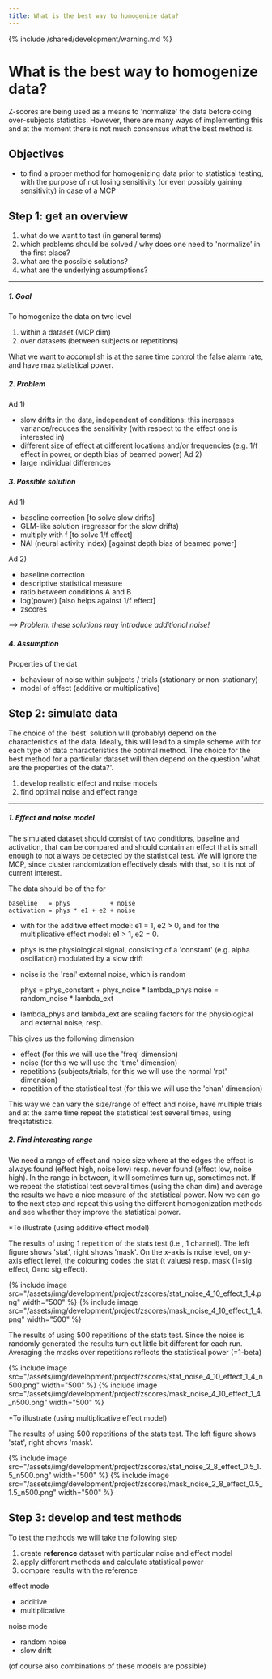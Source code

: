 ```yaml
---
title: What is the best way to homogenize data?
---
```


{% include /shared/development/warning.md %}

# What is the best way to homogenize data?

Z-scores are being used as a means to 'normalize' the data before doing over-subjects statistics. However, there are many ways of implementing this and at the moment there is not much consensus what the best method is.

## Objectives

*  to find a proper method for homogenizing data prior to statistical testing, with the purpose of not losing sensitivity (or even possibly gaining sensitivity) in case of a MCP

## Step 1: get an overview

 1.  what do we want to test (in general terms)
 2.  which problems should be solved / why does one need to 'normalize' in the first place?
 3.  what are the possible solutions?
 4.  what are the underlying assumptions?

----
##### 1. Goal

To homogenize the data on two level
 1.  within a dataset (MCP dim)
 2.  over datasets (between subjects or repetitions)

What we want to accomplish is at the same time control the false alarm rate, and have max statistical power.

##### 2. Problem

Ad 1)

*  slow drifts in the data, independent of conditions: this increases variance/reduces the sensitivity (with respect to the effect one is interested in)
*  different size of effect at different locations and/or frequencies (e.g. 1/f effect in power, or depth bias of beamed power)
Ad 2)
*  large individual differences

##### 3. Possible solution

Ad 1)

*  baseline correction [to solve slow drifts]
*  GLM-like solution (regressor for the slow drifts)
*  multiply with f [to solve 1/f effect]
*  NAI (neural activity index) [against depth bias of beamed power]

Ad 2)

*  baseline correction
*  descriptive statistical measure
*  ratio between conditions A and B
*  log(power) [also helps against 1/f effect]
*  zscores

*--> Problem: these solutions may introduce additional noise!*

##### 4. Assumption

Properties of the dat

*  behaviour of noise within subjects / trials (stationary or non-stationary)
*  model of effect (additive or multiplicative)

## Step 2: simulate data

The choice of the 'best' solution will (probably) depend on the characteristics of the data. Ideally, this will lead to a simple scheme with for each type of data characteristics the optimal method. The choice for the best method for a particular dataset will then depend on the question 'what are the properties of the data?'.

 1.  develop realistic effect and noise models
 2.  find optimal noise and effect range

----

##### 1. Effect and noise model

The simulated dataset should consist of two conditions, baseline and activation, that can be compared and should contain an effect that is small enough to not always be detected by the statistical test. We will ignore the MCP, since cluster randomization effectively deals with that, so it is not of current interest.

The data should be of the for


    baseline   = phys           + noise
    activation = phys * e1 + e2 + noise

*  with for the additive effect model: e1 = 1, e2 > 0, and for the multiplicative effect model: e1 > 1, e2 = 0.
*  phys is the physiological signal, consisting of a 'constant' (e.g. alpha oscillation) modulated by a slow drift
*  noise is the 'real' external noise, which is random

    phys  = phys_constant + phys_noise * lambda_phys
    noise = random_noise  * lambda_ext

*  lambda_phys and lambda_ext are scaling factors for the physiological and external noise, resp.

This gives us the following dimension

*  effect (for this we will use the 'freq' dimension)
*  noise (for this we will use the 'time' dimension)
*  repetitions (subjects/trials, for this we will use the normal 'rpt' dimension)
*  repetition of the statistical test (for this we will use the 'chan' dimension)

This way we can vary the size/range of effect and noise, have multiple trials and at the same time repeat the statistical test several times, using freqstatistics.

##### 2. Find interesting range

We need a range of effect and noise size where at the edges the effect is always found (effect high, noise low) resp. never found (effect low, noise high). In the range in between, it will sometimes turn up, sometimes not. If we repeat the statistical test several times (using the chan dim) and average the results we have a nice measure of the statistical power. Now we can go to the next step and repeat this using the different homogenization methods and see whether they improve the statistical power.

*To illustrate (using additive effect model)

The results of using 1 repetition of the stats test (i.e., 1 channel). The left figure shows 'stat', right shows 'mask'. On the x-axis is noise level, on y-axis effect level, the colouring codes the stat (t values) resp. mask (1=sig effect, 0=no sig effect).

{% include image src="/assets/img/development/project/zscores/stat_noise_4_10_effect_1_4.png" width="500" %}
{% include image src="/assets/img/development/project/zscores/mask_noise_4_10_effect_1_4.png" width="500" %}

The results of using 500 repetitions of the stats test. Since the noise is randomly generated the results turn out little bit different for each run. Averaging the masks over repetitions reflects the statistical power (=1-beta)

{% include image src="/assets/img/development/project/zscores/stat_noise_4_10_effect_1_4_n500.png" width="500" %}
{% include image src="/assets/img/development/project/zscores/mask_noise_4_10_effect_1_4_n500.png" width="500" %}

*To illustrate (using multiplicative effect model)

The results of using 500 repetitions of the stats test. The left figure shows 'stat', right shows 'mask'.

{% include image src="/assets/img/development/project/zscores/stat_noise_2_8_effect_0.5_1.5_n500.png" width="500" %}
{% include image src="/assets/img/development/project/zscores/mask_noise_2_8_effect_0.5_1.5_n500.png" width="500" %}
## Step 3: develop and test methods

To test the methods we will take the following step
 1.  create **reference** dataset with particular noise and effect model
 2.  apply different methods and calculate statistical power
 3.  compare results with the reference

effect mode

*  additive
*  multiplicative

noise mode

*  random noise
*  slow drift

(of course also combinations of these models are possible)
